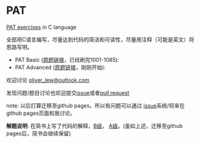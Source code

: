 # PAT

[PAT exercises](https://www.patest.cn/contests) in C language

全部用C语言编写，尽量达到代码的简洁和可读性，尽量用注释（可能是英文）将思路写明。

* PAT Basic ([原题链接](https://www.patest.cn/contests/pat-b-practise)，已经刷完1001-1085): 
* PAT Advanced ([原题链接](https://www.patest.cn/contests/pat-a-practise)，刚刚开始): 

欢迎讨论 oliver_lew@outlook.com

发现问题/题目讨论也欢迎提交[issue](https://github.com/OliverLew/PAT/issues)或者[pull request](https://github.com/OliverLew/PAT/pulls)

note: 以后打算迁移至github pages，所以有问题可以通过
[issue](https://github.com/OliverLew/PAT/issues)系统/将来在github pages页面和我讨论。

**解题说明**: 在简书上写了代码的解释，[B级](http://www.jianshu.com/p/c2b557516b50)，
[A级](http://www.jianshu.com/p/8944b15f8194)。(虽如上述，迁移至github pages后，简书会继续保留)
